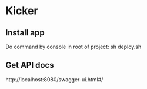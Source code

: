 # Kicker

## Install app
Do command by console in root of project: sh deploy.sh

## Get API docs
http://localhost:8080/swagger-ui.html#/
